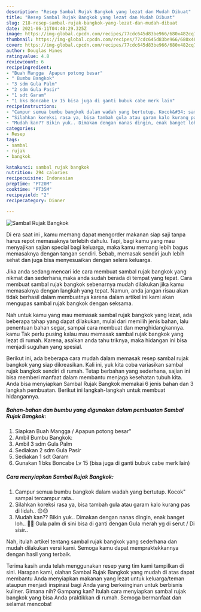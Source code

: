```yaml
---
description: "Resep Sambal Rujak Bangkok yang lezat dan Mudah Dibuat"
title: "Resep Sambal Rujak Bangkok yang lezat dan Mudah Dibuat"
slug: 218-resep-sambal-rujak-bangkok-yang-lezat-dan-mudah-dibuat
date: 2021-06-11T04:40:29.325Z
image: https://img-global.cpcdn.com/recipes/77cdc645d83be966/680x482cq70/sambal-rujak-bangkok-foto-resep-utama.jpg
thumbnail: https://img-global.cpcdn.com/recipes/77cdc645d83be966/680x482cq70/sambal-rujak-bangkok-foto-resep-utama.jpg
cover: https://img-global.cpcdn.com/recipes/77cdc645d83be966/680x482cq70/sambal-rujak-bangkok-foto-resep-utama.jpg
author: Douglas Hines
ratingvalue: 4.8
reviewcount: 6
recipeingredient:
- "Buah Mangga  Apapun potong besar"
- " Bumbu Bangkok"
- "3 sdm Gula Palm"
- "2 sdm Gula Pasir"
- "1 sdt Garam"
- "1 bks Boncabe Lv 15 bisa juga di ganti bubuk cabe merk lain"
recipeinstructions:
- "Campur semua bumbu bangkok dalam wadah yang bertutup. Kocok&#34; sampai tercampur rata.."
- "Silahkan koreksi rasa ya, bisa tambah gula atau garam kalo kurang pas di lidah.. 😊😊"
- "Mudah kan?? Bikin yuk.. Dimakan dengan nanas dingin, enak banget loh.. 🤤🤤 Gula palm di sini bisa di ganti dengan Gula merah yg di serut / Di sisir.."
categories:
- Resep
tags:
- sambal
- rujak
- bangkok

katakunci: sambal rujak bangkok 
nutrition: 294 calories
recipecuisine: Indonesian
preptime: "PT20M"
cooktime: "PT35M"
recipeyield: "2"
recipecategory: Dinner

---
```



![Sambal Rujak Bangkok](https://img-global.cpcdn.com/recipes/77cdc645d83be966/680x482cq70/sambal-rujak-bangkok-foto-resep-utama.jpg)

Di era  saat ini , kamu memang dapat mengorder makanan siap saji tanpa harus repot memasaknya terlebih dahulu. Tapi, bagi kamu yang mau menyajikan sajian special bagi keluarga, maka kamu memang lebih bagus memasaknya dengan tangan sendiri. Sebab, memasak sendiri jauh lebih sehat dan juga bisa menyesuaikan dengan selera keluarga.

Jika anda sedang mencari ide cara membuat sambal rujak bangkok yang nikmat dan sederhana,maka anda sudah berada di tempat yang tepat. Cara membuat sambal rujak bangkok  sebenarnya mudah dilakukan jika kamu memasaknya dengan langkah yang tepat. Namun, anda jangan risau akan tidak berhasil dalam membuatnya 
karena dalam artikel ini kami akan mengupas sambal rujak bangkok dengan seksama.  



Nah untuk kamu yang mau memasak sambal rujak bangkok yang lezat, ada beberapa tahap yang dapat dilakukan, mulai dari memilih jenis bahan, lalu penentuan bahan segar, sampai cara membuat dan menghidangkannya. kamu Tak perlu pusing kalau mau memasak sambal rujak bangkok yang lezat di rumah. Karena, asalkan anda  tahu triknya, maka hidangan ini bisa menjadi suguhan yang spesial.

Berikut ini, ada beberapa cara mudah dalam memasak resep sambal rujak bangkok yang siap dikreasikan. Kali ini, yuk kita coba variasikan sambal rujak bangkok sendiri di rumah. Tetap berbahan yang sederhana, sajian ini bisa memberi manfaat dalam membantu menjaga kesehatan tubuh kita. Anda bisa menyiapkan Sambal Rujak Bangkok memakai 6 jenis bahan dan 3 langkah pembuatan. Berikut ini langkah-langkah untuk membuat hidangannya.

<!--inarticleads1-->

##### Bahan-bahan dan bumbu yang digunakan dalam pembuatan Sambal Rujak Bangkok:

1. Siapkan Buah Mangga / Apapun potong besar&#34;
1. Ambil  Bumbu Bangkok:
1. Ambil 3 sdm Gula Palm
1. Sediakan 2 sdm Gula Pasir
1. Sediakan 1 sdt Garam
1. Gunakan 1 bks Boncabe Lv 15 (bisa juga di ganti bubuk cabe merk lain)




<!--inarticleads2-->

##### Cara menyiapkan Sambal Rujak Bangkok:

1. Campur semua bumbu bangkok dalam wadah yang bertutup. Kocok&#34; sampai tercampur rata..
1. Silahkan koreksi rasa ya, bisa tambah gula atau garam kalo kurang pas di lidah.. 😊😊
1. Mudah kan?? Bikin yuk.. Dimakan dengan nanas dingin, enak banget loh.. 🤤🤤 Gula palm di sini bisa di ganti dengan Gula merah yg di serut / Di sisir..




Nah, itulah artikel tentang  sambal rujak bangkok  yang sederhana dan mudah dilakukan versi kami. Semoga kamu dapat mempraktekkannya dengan hasil yang terbaik. 

Terima kasih anda telah menggunakan resep yang tim kami tampilkan di sini. Harapan kami, olahan  Sambal Rujak Bangkok yang mudah di atas dapat membantu Anda menyiapkan makanan yang lezat untuk keluarga/teman ataupun menjadi inspirasi bagi Anda yang berkeinginan untuk berbisnis kuliner. Gimana nih? Gampang kan? Itulah cara menyiapkan sambal rujak bangkok yang bisa Anda praktikkan di rumah. Semoga bermanfaat dan selamat mencoba!

